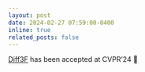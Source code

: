 ```yaml
---
layout: post
date: 2024-02-27 07:59:00-0400
inline: true
related_posts: false
---
```


[Diff3F](https://diff3f.github.io/) has been accepted at CVPR’24 :tada: